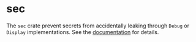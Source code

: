 sec
===

The `sec` crate prevent secrets from accidentally leaking through `Debug` or `Display` implementations. See the [documentation](https://docs.rs/sec) for details.
